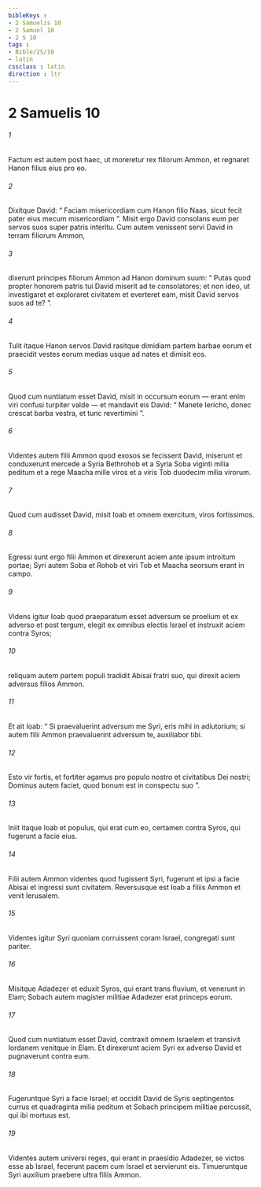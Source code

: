 ```yaml
---
bibleKeys : 
- 2 Samuelis 10
- 2 Samuel 10
- 2 S 10
tags : 
- Bible/2S/10
- latin
cssclass : latin
direction : ltr
---
```


# 2 Samuelis 10

###### 1
Factum est autem post haec, ut moreretur rex filiorum Ammon, et regnaret Hanon filius eius pro eo. 
###### 2
Dixitque David: “ Faciam misericordiam cum Hanon filio Naas, sicut fecit pater eius mecum misericordiam ”. Misit ergo David consolans eum per servos suos super patris interitu. Cum autem venissent servi David in terram filiorum Ammon, 
###### 3
dixerunt principes filiorum Ammon ad Hanon dominum suum: “ Putas quod propter honorem patris tui David miserit ad te consolatores; et non ideo, ut investigaret et exploraret civitatem et everteret eam, misit David servos suos ad te? ”. 
###### 4
Tulit itaque Hanon servos David rasitque dimidiam partem barbae eorum et praecidit vestes eorum medias usque ad nates et dimisit eos. 
###### 5
Quod cum nuntiatum esset David, misit in occursum eorum — erant enim viri confusi turpiter valde — et mandavit eis David: “ Manete Iericho, donec crescat barba vestra, et tunc revertimini ”.
###### 6
Videntes autem filii Ammon quod exosos se fecissent David, miserunt et conduxerunt mercede a Syria Bethrohob et a Syria Soba viginti milia peditum et a rege Maacha mille viros et a viris Tob duodecim milia virorum. 
###### 7
Quod cum audisset David, misit Ioab et omnem exercitum, viros fortissimos. 
###### 8
Egressi sunt ergo filii Ammon et direxerunt aciem ante ipsum introitum portae; Syri autem Soba et Rohob et viri Tob et Maacha seorsum erant in campo. 
###### 9
Videns igitur Ioab quod praeparatum esset adversum se proelium et ex adverso et post tergum, elegit ex omnibus electis Israel et instruxit aciem contra Syros; 
###### 10
reliquam autem partem populi tradidit Abisai fratri suo, qui direxit aciem adversus filios Ammon. 
###### 11
Et ait Ioab: “ Si praevaluerint adversum me Syri, eris mihi in adiutorium; si autem filii Ammon praevaluerint adversum te, auxiliabor tibi. 
###### 12
Esto vir fortis, et fortiter agamus pro populo nostro et civitatibus Dei nostri; Dominus autem faciet, quod bonum est in conspectu suo ”. 
###### 13
Iniit itaque Ioab et populus, qui erat cum eo, certamen contra Syros, qui fugerunt a facie eius. 
###### 14
Filii autem Ammon videntes quod fugissent Syri, fugerunt et ipsi a facie Abisai et ingressi sunt civitatem. Reversusque est Ioab a filiis Ammon et venit Ierusalem.
###### 15
Videntes igitur Syri quoniam corruissent coram Israel, congregati sunt pariter. 
###### 16
Misitque Adadezer et eduxit Syros, qui erant trans fluvium, et venerunt in Elam; Sobach autem magister militiae Adadezer erat princeps eorum. 
###### 17
Quod cum nuntiatum esset David, contraxit omnem Israelem et transivit Iordanem venitque in Elam. Et direxerunt aciem Syri ex adverso David et pugnaverunt contra eum. 
###### 18
Fugeruntque Syri a facie Israel; et occidit David de Syris septingentos currus et quadraginta milia peditum et Sobach principem militiae percussit, qui ibi mortuus est. 
###### 19
Videntes autem universi reges, qui erant in praesidio Adadezer, se victos esse ab Israel, fecerunt pacem cum Israel et servierunt eis. Timueruntque Syri auxilium praebere ultra filiis Ammon.
